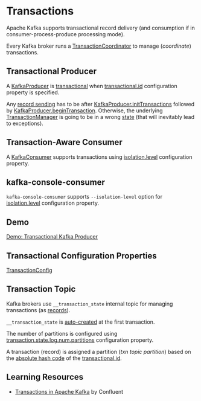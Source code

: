 # Transactions

Apache Kafka supports transactional record delivery (and consumption if in consumer-process-produce processing mode).

Every Kafka broker runs a [TransactionCoordinator](TransactionCoordinator.md) to manage (_coordinate_) transactions.

## Transactional Producer

A [KafkaProducer](../clients/producer/KafkaProducer.md) is [transactional](../clients/producer/TransactionManager.md#isTransactional) when [transactional.id](../clients/producer/ProducerConfig.md#transactional.id) configuration property is specified.

Any [record sending](../clients/producer/KafkaProducer.md#send) has to be after [KafkaProducer.initTransactions](../clients/producer/KafkaProducer.md#initTransactions) followed by [KafkaProducer.beginTransaction](../clients/producer/KafkaProducer.md#beginTransaction). Otherwise, the underlying [TransactionManager](../clients/producer/TransactionManager.md) is going to be in a wrong [state](../clients/producer/TransactionManager.md#states) (that will inevitably lead to exceptions).

## Transaction-Aware Consumer

A [KafkaConsumer](../clients/consumer/KafkaConsumer.md) supports transactions using [isolation.level](../clients/consumer/ConsumerConfig.md#isolation.level) configuration property.

## kafka-console-consumer

`kafka-console-consumer` supports `--isolation-level` option for [isolation.level](../clients/consumer/ConsumerConfig.md#isolation.level) configuration property.

## Demo

[Demo: Transactional Kafka Producer](../demo/transactional-kafka-producer.md)

## <span id="TransactionConfig"> Transactional Configuration Properties

[TransactionConfig](TransactionConfig.md)

## <span id="TRANSACTION_STATE_TOPIC_NAME"> Transaction Topic

Kafka brokers use `__transaction_state` internal topic for managing transactions (as [records](TransactionStateManager.md#appendTransactionToLog)).

`__transaction_state` is [auto-created](../DefaultAutoTopicCreationManager.md#creatableTopic) at the first transaction.

The number of partitions is configured using [transaction.state.log.num.partitions](../KafkaConfig.md#transaction.state.log.num.partitions) configuration property.

A transaction (record) is assigned a partition (_txn topic partition_) based on the [absolute hash code](TransactionStateManager.md#partitionFor) of the [transactional.id](../clients/producer/ProducerConfig.md#transactional.id).

## Learning Resources

* [Transactions in Apache Kafka](https://www.confluent.io/blog/transactions-apache-kafka/) by Confluent
